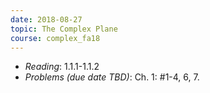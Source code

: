 ```yaml
---
date: 2018-08-27
topic: The Complex Plane
course: complex_fa18
---
```


- *Reading*: 1.1.1-1.1.2
- *Problems (due date TBD)*: Ch. 1: #1-4, 6, 7.

